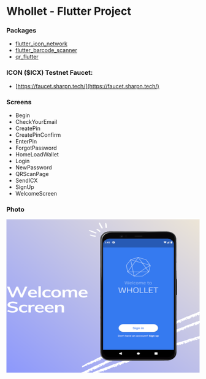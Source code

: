  # Whollet - Flutter Project
 ### Packages
 - [ flutter_icon_network](https://pub.dev/packages/flutter_icon_network?fbclid=IwAR17Vkh3aFkZeZcGrQ7Y5G5UGkokJG4kZtE9bImUjKwlr2RZMdoapP8SUHc)
 -  [flutter_barcode_scanner](https://pub.dev/packages/flutter_barcode_scanner/versions/2.0.0-nullsafety.0)
 -  [qr_flutter](https://pub.dev/packages/qr_flutter)
 ### ICON ($ICX) Testnet Faucet:
 - [https://faucet.sharpn.tech/](https://faucet.sharpn.tech/)
 ### Screens
 - Begin
 - CheckYourEmail
 - CreatePin
 - CreatePinConfirm
 - EnterPin
 - ForgotPassword
 - HomeLoadWallet
 - Login
 - NewPassword
 - QRScanPage
 - SendICX
 - SignUp
 - WelcomeScreen
 ### Photo
<img width="600" height="400" src="https://github.com/ndxbinh1922001/wallet/blob/master/welcome.png">